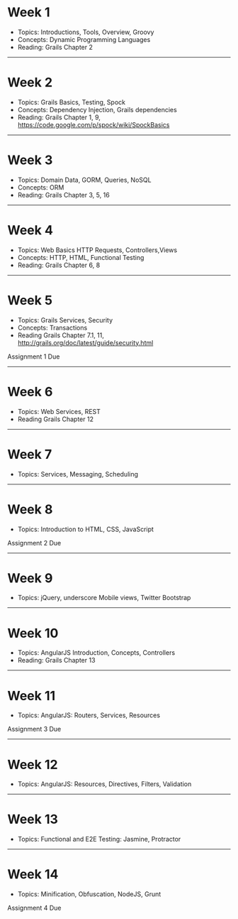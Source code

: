 # Week 1
- Topics: Introductions, Tools, Overview, Groovy
- Concepts: Dynamic Programming Languages
- Reading: Grails Chapter 2

---
# Week 2
- Topics: Grails Basics, Testing, Spock
- Concepts: Dependency Injection, Grails dependencies
- Reading: Grails Chapter 1, 9, https://code.google.com/p/spock/wiki/SpockBasics

---
# Week 3
- Topics: Domain Data, GORM, Queries, NoSQL
- Concepts: ORM
- Reading: Grails Chapter 3, 5, 16

---
# Week 4

- Topics: Web Basics HTTP Requests, Controllers,Views
- Concepts: HTTP, HTML, Functional Testing
- Reading: Grails Chapter 6, 8

---
# Week 5

- Topics: Grails Services, Security
- Concepts: Transactions
- Reading Grails Chapter 7.1, 11, http://grails.org/doc/latest/guide/security.html

Assignment 1 Due

---

# Week 6

- Topics: Web Services, REST
- Reading Grails Chapter 12

---

# Week 7

- Topics: Services, Messaging, Scheduling

---

# Week 8

- Topics: Introduction to HTML, CSS, JavaScript

Assignment 2 Due

---

# Week 9

- Topics: jQuery, underscore Mobile views, Twitter Bootstrap

---

# Week 10

- Topics: AngularJS Introduction, Concepts, Controllers
- Reading: Grails Chapter 13

---

# Week 11

- Topics: AngularJS: Routers, Services, Resources

Assignment 3 Due

---

# Week 12

- Topics: AngularJS: Resources, Directives, Filters, Validation

---

# Week 13

- Topics: Functional and E2E Testing: Jasmine, Protractor

---

# Week 14

- Topics: Minification, Obfuscation, NodeJS, Grunt

Assignment 4 Due
